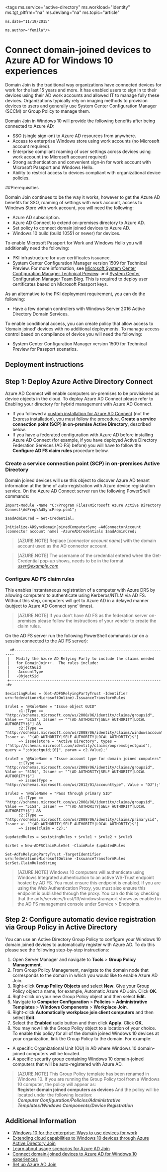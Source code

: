﻿<properties 
	pageTitle="Connect domain-joined devices to Azure AD for Windows 10 experiences | Microsoft Azure" 
	description="Explains how administrators can configure group policies to enable devices to be domain-joined to the enterprise network." 
	services="active-directory" 
	documentationCenter="" 
	authors="femila" 
	manager="stevenpo" 
	editor=""
	tags="azure-classic-portal"/>

<tags 
	ms.service="active-directory" 
	ms.workload="identity" 
	ms.tgt_pltfrm="na" 
	ms.devlang="na" 
	ms.topic="article" 

	ms.date="11/19/2015" 

	ms.author="femila"/>

# Connect domain-joined devices to Azure AD for Windows 10 experiences

Domain Join is the traditional way organizations have connected devices for work for the last 15 years and more. It has enabled users to sign in to their devices using their AD work accounts and allowed IT to manage fully these devices. Organizations typically rely on imaging methods to provision devices to users and generally use System Center Configuration Manager (SCCM) or Group Policy to manage them.

Domain Join in Windows 10 will provide the following benefits after being connected to Azure AD:

- SSO (single sign-on) to Azure AD resources from anywhere.
- Access to enterprise Windows store using work accounts (no Microsoft account required).
- Enterprise compliant roaming of user settings across devices using work account (no Microsoft account required)
- Strong authentication and convenient sign-in for work account with Microsoft Passport and Windows Hello.
- Ability to restrict access to devices compliant with organizational device policies.

##Prerequisities

Domain Join continues to be the way it works, however to get the Azure AD benefits for SSO, roaming of settings with work account, access to Windows Store with work account, you will need the following:

- Azure AD subscription.
- Azure AD Connect to extend on-premises directory to Azure AD.
- Set policy to connect domain joined devices to Azure AD.
- Windows 10 build (build 10551 or newer) for devices.

To enable Microsoft Passport for Work and Windows Hello you will additionally need the following:

- PKI infrastructure for user certificates issuance.
- System Center Configuration Manager version 1509 for Technical Preview. For more information, see [Microsoft System Center Configuration Manager Technical Preview](https://technet.microsoft.com/library/dn965439.aspx#BKMK_TP3Update). and [System Center Configuration Manager Team Blog](http://blogs.technet.com/b/configmgrteam/archive/2015/09/23/now-available-update-for-system-center-config-manager-tp3.aspx). This is required to deploy user certificates based on Microsoft Passport keys.

As an alternative to the PKI deployment requirement, you can do the following:

- Have a few domain controllers with Windows Server 2016 Active Directory Domain Services.

To enable conditional access, you can create policy that allow access to ‘domain joined’ devices with no additional deployments. To manage access control based on compliance of device you will need the following:

- System Center Configuration Manager version 1509 for Technical Preview for Passport scenarios.

## Deployment instructions


## Step 1: Deploy Azure Active Directory Connect

Azure AD Connect will enable computers on-premises to be provisioned as device objects in the cloud. To deploy Azure AD Connect please refer to Enabling your directory for hybrid management with Azure AD Connect.

 - If you followed a [custom installation for Azure AD Connect](active-directory-aadconnect-get-started-custom.md) (not the Express installation), you must follow the procedure, **Create a service connection point (SCP) in on-premise Active Directory**, described below.
 - If you have a federated configuration with Azure AD before installing Azure AD Connect (for example, if you have deployed Active Directory Federation Services (AD FS) before) you will have to follow the **Configure AD FS claim rules** procedure below.

### Create a service connection point (SCP) in on-premises Active Directory

Domain joined devices will use this object to discover Azure AD tenant information at the time of auto-registration with Azure device registration service. On the Azure AD Connect server run the following PowerShell commands: 

    Import-Module -Name "C:\Program Files\Microsoft Azure Active Directory Connect\AdPrep\AdSyncPrep.psm1";

    $aadAdminCred = Get-Credential;

    Initialize-ADSyncDomainJoinedComputerSync –AdConnectorAccount [connector account name] -AzureADCredentials $aadAdminCred;

>[AZURE.NOTE]
 Replace [*connector account name*] with the domain account used as the AD connector account.

>[AZURE.NOTE]
The username of the credential entered when the Get-Credential pop-up shows, needs to be in the format *user@example.com*

### Configure AD FS claim rules
This enables instantaneous registration of a computer with Azure DRS by allowing computers to authenticate using Kerberos/NTLM via AD FS. Without this step, computers will get to Azure AD in a delayed manner (subject to Azure AD Connect sync’ times). 

>[AZURE.NOTE]
If you don’t have AD FS as the federation server on-premises please follow the instructions of your vendor to create the claim rules.

On the AD FS server run the following PowerShell commands (or on a session connected to the AD FS server):

      <#----------------------------------------------------------------------
     |   Modify the Azure AD Relying Party to include the claims needed 
     |   for DomainJoin++.  The rules include:
     |   -ObjectGuid
     |   -AccountType
     |   -ObjectSid
     +---------------------------------------------------------------------#>
 
    $existingRules = (Get-ADFSRelyingPartyTrust -Identifier urn:federation:MicrosoftOnline).IssuanceTransformRules
 
    $rule1 = '@RuleName = "Issue object GUID" 
          c1:[Type == "http://schemas.microsoft.com/ws/2008/06/identity/claims/groupsid", Value =~ "515$", Issuer =~ "^(AD AUTHORITY|SELF AUTHORITY|LOCAL AUTHORITY)$"] &&
          c2:[Type == "http://schemas.microsoft.com/ws/2008/06/identity/claims/windowsaccountname", Issuer =~ "^(AD AUTHORITY|SELF AUTHORITY|LOCAL AUTHORITY)$"] 
          => issue(store = "Active Directory", types = ("http://schemas.microsoft.com/identity/claims/onpremobjectguid"), query = ";objectguid;{0}", param = c2.Value);'
 
    $rule2 = '@RuleName = "Issue account type for domain joined computers" 
          c:[Type == "http://schemas.microsoft.com/ws/2008/06/identity/claims/groupsid", Value =~ "515$", Issuer =~ "^(AD AUTHORITY|SELF AUTHORITY|LOCAL AUTHORITY)$"] 
          => issue(Type = "http://schemas.microsoft.com/ws/2012/01/accounttype", Value = "DJ");'
 
    $rule3 = '@RuleName = "Pass through primary SID" 
          c1:[Type == "http://schemas.microsoft.com/ws/2008/06/identity/claims/groupsid", Value =~ "515$", Issuer =~ "^(AD AUTHORITY|SELF AUTHORITY|LOCAL AUTHORITY)$"] && 
          c2:[Type == "http://schemas.microsoft.com/ws/2008/06/identity/claims/primarysid", Issuer =~ "^(AD AUTHORITY|SELF AUTHORITY|LOCAL AUTHORITY)$"] 
          => issue(claim = c2);'
 
    $updatedRules = $existingRules + $rule1 + $rule2 + $rule3
 
    $crSet = New-ADFSClaimRuleSet -ClaimRule $updatedRules
 
    Set-AdfsRelyingPartyTrust -TargetIdentifier urn:federation:MicrosoftOnline -IssuanceTransformRules $crSet.ClaimRulesString 

>[AZURE.NOTE]
Windows 10 computers will authenticate using Windows Integrated authentication to an active WS-Trust endpoint hosted by AD FS.  You must ensure this endpoint is enabled. If you are using the Web Authentication Proxy, you must also ensure this endpoint is published through the proxy. You can do this by checking that the adfs/services/trust/13/windowstransport shows as enabled in the AD FS management console under Service > Endpoints.


## Step 2: Configure automatic device registration via Group Policy in Active Directory

You can use an Active Directory Group Policy to configure your Windows 10 domain joined devices to automatically register with Azure AD. To do this please see the following step-by-step instructions:

1. 	Open Server Manager and navigate to **Tools** > **Group Policy Management**.
2.	From Group Policy Management, navigate to the domain node that corresponds to the domain in which you would like to enable Azure AD Join.
3.	Right-click **Group Policy Objects** and select **New**. Give your Group Policy object a name, for example, Automatic Azure AD Join. Click **OK**.
4.	Right-click on your new Group Policy object and then select **Edit**.
5.	Navigate to **Computer Configuration** > **Policies** > **Administrative Templates** > **Windows Components** > **Workplace Join**.
6.	Right-click **Automatically workplace join client computers** and then select **Edit**.
7.	Select the **Enabled** radio button and then click **Apply**. Click **OK**.
8.	You may now link the Group Policy object to a location of your choice. To enable this policy for all of the domain joined Windows 10 devices at your organization, link the Group Policy to the domain. For example:
 - A specific Organizational Unit (OU) in AD where Windows 10 domain-joined computers will be located.
 - A specific security group containing Windows 10 domain-joined computers that will be auto-registered with Azure AD.
 
>[AZURE.NOTE]
This Group Policy template has been renamed in Windows 10. If you are running the Group Policy tool from a Windows 10 computer, the policy will appear as: <br>
**Register domain joined computers as devices**
And the policy will be located under the following location:<br>
***Computer Configuration/Policies/Administrative Templates/Windows Components/Device Registration***

 
## Additional Information
* [Windows 10 for the enterprise: Ways to use devices for work](active-directory-azureadjoin-windows10-devices-overview.md)
* [Extending cloud capabilities to Windows 10 devices through Azure Active Directory Join](active-directory-azureadjoin-user-upgrade.md)
* [Learn about usage scenarios for Azure AD Join](active-directory-azureadjoin-deployment-aadjoindirect.md)
* [Connect domain-joined devices to Azure AD for Windows 10 experiences](active-directory-azureadjoin-devices-group-policy.md)
* [Set up Azure AD Join](active-directory-azureadjoin-setup.md)
